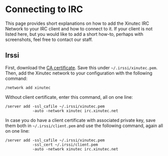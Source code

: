 Connecting to IRC
=================

This page provides short explanations on how to add the Xinutec IRC Network to
your IRC client and how to connect to it. If your client is not listed here,
but you would like to add a short how-to, perhaps with screenshots, feel free
to contact our staff.

Irssi
-----

First, download the [CA certificate](ca.crt). Save this under
`~/.irssi/xinutec.pem`. Then, add the Xinutec network to your configuration
with the following command:

```
/network add xinutec
```

Without client certificate, enter this command, all on one line:

```
/server add -ssl_cafile ~/.irssi/xinutec.pem
            -auto -network xinutec irc.xinutec.net
```

In case you do have a client certificate with associated private key, save
them both in `~/.irssi/client.pem` and use the following command, again all on
one line:

```
/server add -ssl_cafile ~/.irssi/xinutec.pem
            -ssl_cert ~/.irssi/client.pem
            -auto -network xinutec irc.xinutec.net
```
